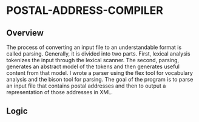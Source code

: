 # POSTAL-ADDRESS-COMPILER

## Overview
The process of converting an input file to an understandable format is called parsing. Generally, it is divided into two parts. First, lexical analysis tokenizes the input through the lexical scanner. The second, parsing, generates an abstract model of the tokens and then generates useful content from that model. I wrote a parser using the flex tool for vocabulary analysis and the bison tool for parsing.
The goal of the program is to parse an input file that contains postal addresses and then to output a representation of those addresses in XML.


## Logic

